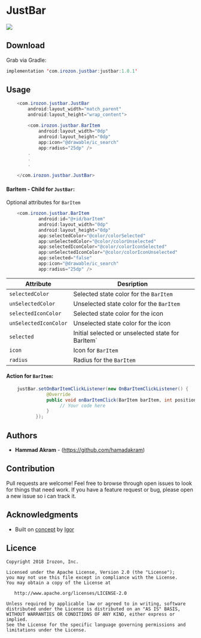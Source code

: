 # JustBar

![](https://github.com/Hamadakram/JustBar/blob/master/art/banner.gif?raw=true)
## Download
Grab via Gradle:
```java
implementation 'com.irozon.justbar:justbar:1.0.1'
```
## Usage
```java
    <com.irozon.justbar.JustBar
        android:layout_width="match_parent"
        android:layout_height="wrap_content">

        <com.irozon.justbar.BarItem
            android:layout_width="0dp"
            android:layout_height="0dp"
            app:icon="@drawable/ic_search"
            app:radius="25dp" />
        .
        .
        .

    </com.irozon.justbar.JustBar>
```
#### BarItem - Child for ` JustBar `:
Optional attributes for ` BarItem `
```java
    <com.irozon.justbar.BarItem
            android:id="@+id/barItem"
            android:layout_width="0dp"
            android:layout_height="0dp"
            app:selectedColor="@color/colorSelected"
            app:unSelectedColor="@color/colorUnselected"
            app:selectedIconColor="@color/colorIconSelected"
            app:unSelectedIconColor="@color/colorIconUnselected"
            app:selected="false"
            app:icon="@drawable/ic_search"
            app:radius="25dp" />
```
Attribute | Desription
--- | ---
`selectedColor` | Selected state color for the ` BarItem `
`unSelectedColor` | Unselected state color for the `BarItem`
`selectedIconColor` | Selected state color for the icon
`unSelectedIconColor` | Unselected state color for the icon
`selected` | Initial selected or unselected state for BarItem`
`icon` | Icon for `BarItem`
`radius` | Radius for the `BarItem`


#### Action for `BarItem`:
```java
    justBar.setOnBarItemClickListener(new OnBarItemClickListener() {
               @Override
               public void onBarItemClick(BarItem barItem, int position) {
                    // Your code here
               }
           });
```
## Authors

* **Hammad Akram** - (https://github.com/hamadakram)

## Contribution
Pull requests are welcome! Feel free to browse through open issues to look for things that need work. If you have a feature request or bug, please open a new issue so i can track it.

## Acknowledgments

* Built on [concept](https://www.uplabs.com/posts/function-bar-animation-asus-zenui-6-0-concept) by [Igor](https://www.uplabs.com/motionigor)

## Licence
```
Copyright 2018 Irozon, Inc.

Licensed under the Apache License, Version 2.0 (the "License");
you may not use this file except in compliance with the License.
You may obtain a copy of the License at

   http://www.apache.org/licenses/LICENSE-2.0

Unless required by applicable law or agreed to in writing, software
distributed under the License is distributed on an "AS IS" BASIS,
WITHOUT WARRANTIES OR CONDITIONS OF ANY KIND, either express or implied.
See the License for the specific language governing permissions and
limitations under the License.
```
